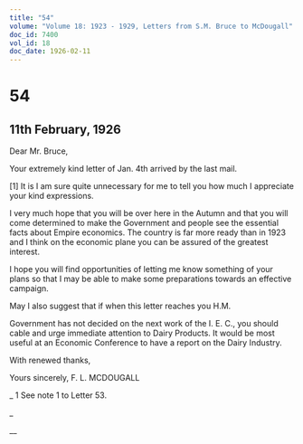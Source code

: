 ```yaml
---
title: "54"
volume: "Volume 18: 1923 - 1929, Letters from S.M. Bruce to McDougall"
doc_id: 7400
vol_id: 18
doc_date: 1926-02-11
---
```


# 54

## 11th February, 1926

Dear Mr. Bruce,

Your extremely kind letter of Jan. 4th arrived by the last mail.

[1] It is I am sure quite unnecessary for me to tell you how much I appreciate your kind expressions.

I very much hope that you will be over here in the Autumn and that you will come determined to make the Government and people see the essential facts about Empire economics. The country is far more ready than in 1923 and I think on the economic plane you can be assured of the greatest interest.

I hope you will find opportunities of letting me know something of your plans so that I may be able to make some preparations towards an effective campaign.

May I also suggest that if when this letter reaches you H.M.

Government has not decided on the next work of the I. E. C., you should cable and urge immediate attention to Dairy Products. It would be most useful at an Economic Conference to have a report on the Dairy Industry.

With renewed thanks,

Yours sincerely, F. L. MCDOUGALL 

_ 1 See note 1 to Letter 53.

_

__
